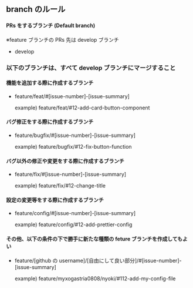 ## branch のルール

#### PRs をするブランチ (Default branch)

※feature ブランチの PRs 先は develop ブランチ

- develop

### 以下のブランチは、すべて develop ブランチにマージすること

#### 機能を追加する際に作成するブランチ

- feature/feat/#[issue-number]-[issue-summary]

  example) feature/feat/#12-add-card-button-component

#### バグ修正をする際に作成するブランチ

- feature/bugfix/#[issue-number]-[issue-summary]

  example) feature/bugfix/#12-fix-button-function

#### バグ以外の修正や変更をする際に作成するブランチ

- feature/fix/#[issue-number]-[issue-summary]

  example) feature/fix/#12-change-title

#### 設定の変更等をする際に作成するブランチ

- feature/config/#[issue-number]-[issue-summary]

  example) feature/config/#12-add-prettier-config

#### その他、以下の条件の下で勝手に新たな種類の feture ブランチを作成してもよい

- feature/[github の username]/[自由にして良い部分]/#[issue-number]-[issue-summary]

  example) feature/myxogastria0808/nyoki/#112-add-my-config-file
